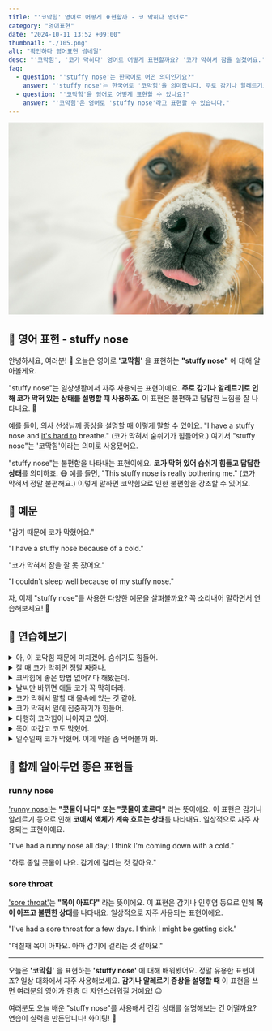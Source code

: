 ```yaml
---
title: "'코막힘' 영어로 어떻게 표현할까 - 코 막히다 영어로"
category: "영어표현"
date: "2024-10-11 13:52 +09:00"
thumbnail: "./105.png"
alt: "확인하다 영어표현 썸네일"
desc: "'코막힘', '코가 막히다' 영어로 어떻게 표현할까요? '코가 막혀서 잠을 설쳤어요.', '코가 막혀서 숨쉬기가 힘들어요' 등을 영어료 표현하는 법에 대해 알아봅시다! 다양한 예문을 통해서 연습하고 본인의 표현으로 만들어 보세요."
faq:
  - question: "'stuffy nose'는 한국어로 어떤 의미인가요?"
    answer: "'stuffy nose'는 한국어로 '코막힘'을 의미합니다. 주로 감기나 알레르기로 인해 코가 막혀 있는 상태를 설명할 때 사용합니다."
  - question: "'코막힘'을 영어로 어떻게 표현할 수 있나요?"
    answer: "'코막힘'은 영어로 'stuffy nose'라고 표현할 수 있습니다."
---
```


![코막힌 강아지](./105-1.jpg)

## 🌟 영어 표현 - stuffy nose

안녕하세요, 여러분! 👋 오늘은 영어로 **'코막힘'** 을 표현하는 **"stuffy nose"** 에 대해 알아볼게요.

"stuffy nose"는 일상생활에서 자주 사용되는 표현이에요. **주로 감기나 알레르기로 인해 코가 막혀 있는 상태를 설명할 때 사용하죠.** 이 표현은 불편하고 답답한 느낌을 잘 나타내요. 🤧

예를 들어, 의사 선생님께 증상을 설명할 때 이렇게 말할 수 있어요. "I have a stuffy nose and [it's hard to](/blog/in-english/111.hard-to/>) breathe." (코가 막혀서 숨쉬기가 힘들어요.) 여기서 "stuffy nose"는 '코막힘'이라는 의미로 사용됐어요.

"stuffy nose"는 불편함을 나타내는 표현이에요. **코가 막혀 있어 숨쉬기 힘들고 답답한 상태**를 의미하죠. 😷 예를 들면, "This stuffy nose is really bothering me." (코가 막혀서 정말 불편해요.) 이렇게 말하면 코막힘으로 인한 불편함을 강조할 수 있어요.

## 📖 예문

"감기 때문에 코가 막혔어요."

"I have a stuffy nose because of a cold."

"코가 막혀서 잠을 잘 못 잤어요."

"I couldn't sleep well because of my stuffy nose."

자, 이제 "stuffy nose"를 사용한 다양한 예문을 살펴볼까요? 꼭 소리내어 말하면서 연습해보세요! 🚀

<script async src="https://pagead2.googlesyndication.com/pagead/js/adsbygoogle.js?client=ca-pub-1465612013356152"
     crossorigin="anonymous"></script>
<!-- engple-horizontal-ad -->

<ins class="adsbygoogle"
     style="display:block"
     data-ad-client="ca-pub-1465612013356152"
     data-ad-slot="2106896038"
     data-ad-format="auto"
     data-full-width-responsive="true"></ins>

<script>
     (adsbygoogle = window.adsbygoogle || []).push({});
</script>

## 💬 연습해보기

<details>
<summary>아, 이 코막힘 때문에 미치겠어. 숨쉬기도 힘들어.</summary>
<span>Ugh, this stuffy nose is <a href="/blog/in-english/089.drive-someone-crazy/">driving me crazy</a>. I can <a href="/blog/in-english/078.barely/">barely</a> breathe.</span>
</details>

<details>
<summary>잘 때 코가 막히면 정말 짜증나.</summary>
<span>I hate having a stuffy nose when I'm trying to sleep.</span>
</details>

<details>
<summary>코막힘에 좋은 방법 없어? 다 해봤는데.</summary>
<span>Do you have any remedies for a stuffy nose? I've tried everything.</span>
</details>

<details>
<summary>날씨만 바뀌면 애들 코가 꼭 막히더라.</summary>
<span>The kids always seem to get stuffy noses as soon as the weather changes.</span>
</details>

<details>
<summary>코가 막혀서 말할 때 물속에 있는 것 같아.</summary>
<span>My stuffy nose is making me sound like I'm underwater when I talk.</span>
</details>

<details>
<summary>코가 막혀서 일에 집중하기가 힘들어.</summary>
<span>This stuffy nose is making it hard to focus on my work.</span>
</details>

<details>
<summary>다행히 코막힘이 나아지고 있어.</summary>
<span>My stuffy nose is clearing up, thank goodness.</span>
</details>

<details>
<summary>목이 따갑고 코도 막혔어.</summary>
<span>My throat's sore and I've got a stuffy nose.</span>
</details>

<details>
<summary>일주일째 코가 막혔어. 이제 약을 좀 먹어볼까 봐.</summary>
<span>I've had this stuffy nose for a week now. Maybe it's time to try some meds.</span>
</details>

## 🤝 함께 알아두면 좋은 표현들

### runny nose

['runny nose'](/blog/in-english/101.runny-nose/)는 **"콧물이 나다" 또는 "콧물이 흐르다"** 라는 뜻이에요. 이 표현은 감기나 알레르기 등으로 인해 **코에서 액체가 계속 흐르는 상태**를 나타내요. 일상적으로 자주 사용되는 표현이에요.

"I've had a runny nose all day; I think I'm coming down with a cold."

"하루 종일 콧물이 나요. 감기에 걸리는 것 같아요."

### sore throat

['sore throat'](/blog/in-english/077.sore-throat/)는 **"목이 아프다"** 라는 뜻이에요. 이 표현은 감기나 인후염 등으로 인해 **목이 아프고 불편한 상태**를 나타내요. 일상적으로 자주 사용되는 표현이에요.

"I've had a sore throat for a few days. I think I might be getting sick."

"며칠째 목이 아파요. 아마 감기에 걸리는 것 같아요."

---

오늘은 **'코막힘'** 을 표현하는 **'stuffy nose'** 에 대해 배워봤어요. 정말 유용한 표현이죠? 일상 대화에서 자주 사용해보세요. **감기나 알레르기 증상을 설명할 때** 이 표현을 쓰면 여러분의 영어가 한층 더 자연스러워질 거예요! 😉

여러분도 오늘 배운 "stuffy nose"를 사용해서 건강 상태를 설명해보는 건 어떨까요? 연습이 실력을 만든답니다! 화이팅! 💪
